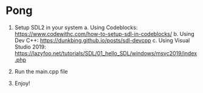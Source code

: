 # Pong

1. Setup SDL2 in your system
  a. Using Codeblocks: https://www.codewithc.com/how-to-setup-sdl-in-codeblocks/
  b. Using Dev C++: https://dunkbing.github.io/posts/sdl-devcpp
  c. Using Visual Studio 2019: https://lazyfoo.net/tutorials/SDL/01_hello_SDL/windows/msvc2019/index.php
 
2. Run the main.cpp file
3. Enjoy!
